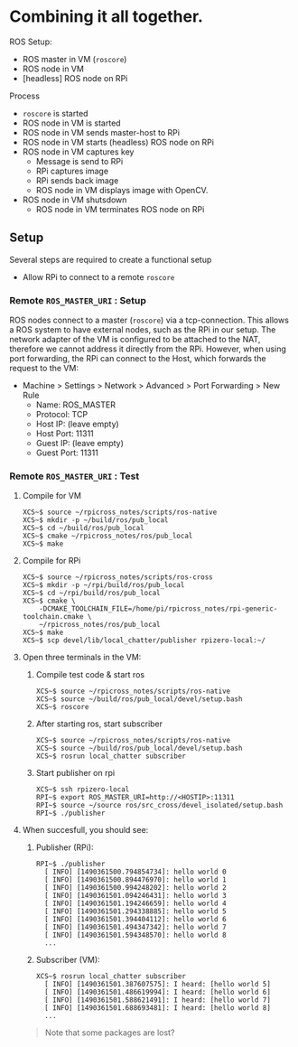 # Combining it all together.

ROS Setup:
- ROS master in VM (`roscore`)
- ROS node in VM
- [headless] ROS node on RPi

Process
- `roscore` is started
- ROS node in VM is started
- ROS node in VM sends master-host to RPi
- ROS node in VM starts (headless) ROS node on RPi
- ROS node in VM captures key
    - Message is send to RPi
    - RPi captures image
    - RPi sends back image
    - ROS node in VM displays image with OpenCV.
- ROS node in VM shutsdown
    - ROS node in VM terminates ROS node on RPi
    
## Setup

Several steps are required to create a functional setup
- Allow RPi to connect to a remote `roscore`
   
### Remote `ROS_MASTER_URI` : Setup

ROS nodes connect to a master (`roscore`) via a tcp-connection. This allows a ROS system to have external nodes, such as the RPi in our setup. The network adapter of the VM is configured to be attached to the NAT, therefore we cannot address it directly from the RPi. However, when using port forwarding, the RPi can connect to the Host, which forwards the request to the VM: 

- Machine > Settings > Network > Advanced > Port Forwarding > New Rule       
    - Name: ROS_MASTER
    - Protocol: TCP
    - Host IP: (leave empty)
    - Host Port: 11311
    - Guest IP: (leave empty)
    - Guest Port: 11311
    
### Remote `ROS_MASTER_URI` : Test

1. Compile for VM
    ```
    XCS~$ source ~/rpicross_notes/scripts/ros-native
    XCS~$ mkdir -p ~/build/ros/pub_local
    XCS~$ cd ~/build/ros/pub_local
    XCS~$ cmake ~/rpicross_notes/ros/pub_local
    XCS~$ make
    ```

1. Compile for RPi
    ```
    XCS~$ source ~/rpicross_notes/scripts/ros-cross
    XCS~$ mkdir -p ~/rpi/build/ros/pub_local
    XCS~$ cd ~/rpi/build/ros/pub_local
    XCS~$ cmake \
        -DCMAKE_TOOLCHAIN_FILE=/home/pi/rpicross_notes/rpi-generic-toolchain.cmake \
        ~/rpicross_notes/ros/pub_local
    XCS~$ make
    XCS~$ scp devel/lib/local_chatter/publisher rpizero-local:~/
    ```

1. Open three terminals in the VM:
    1. Compile test code & start ros
        ```
        XCS~$ source ~/rpicross_notes/scripts/ros-native
        XCS~$ source ~/build/ros/pub_local/devel/setup.bash
        XCS~$ roscore
        ```
    1. After starting ros, start subscriber
        ```
        XCS~$ source ~/rpicross_notes/scripts/ros-native
        XCS~$ source ~/build/ros/pub_local/devel/setup.bash
        XCS~$ rosrun local_chatter subscriber
        ```
    1.  Start publisher on rpi       
        ```
        XCS~$ ssh rpizero-local
        RPI~$ export ROS_MASTER_URI=http://<HOSTIP>:11311
        RPI~$ source ~/source ros/src_cross/devel_isolated/setup.bash
        RPI~$ ./publisher
        ```
1. When succesfull, you should see:
    1. Publisher (RPi):
        ```
        RPI~$ ./publisher 
          [ INFO] [1490361500.794854734]: hello world 0
          [ INFO] [1490361500.894476970]: hello world 1
          [ INFO] [1490361500.994248202]: hello world 2
          [ INFO] [1490361501.094246431]: hello world 3
          [ INFO] [1490361501.194246659]: hello world 4
          [ INFO] [1490361501.294338885]: hello world 5
          [ INFO] [1490361501.394404112]: hello world 6
          [ INFO] [1490361501.494347342]: hello world 7
          [ INFO] [1490361501.594348570]: hello world 8
          ...
        ```
    1. Subscriber (VM):
        ```
        XCS~$ rosrun local_chatter subscriber
          [ INFO] [1490361501.387607575]: I heard: [hello world 5]
          [ INFO] [1490361501.486619994]: I heard: [hello world 6]
          [ INFO] [1490361501.588621491]: I heard: [hello world 7]
          [ INFO] [1490361501.688693481]: I heard: [hello world 8]
          ...
        ```
     > Note that some packages are lost?

